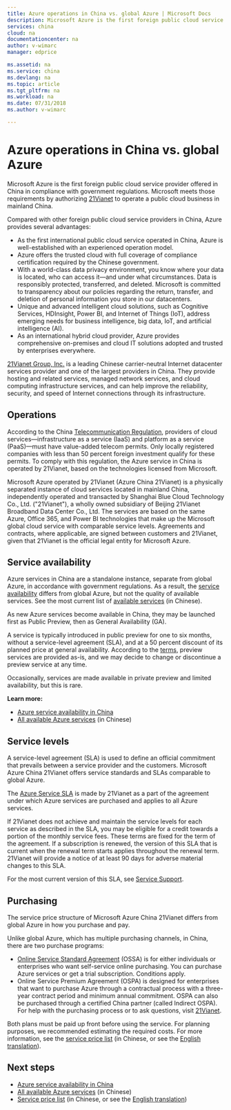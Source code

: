 ```yaml
---
title: Azure operations in China vs. global Azure | Microsoft Docs
description: Microsoft Azure is the first foreign public cloud service provider offered in China in compliance with government regulations. Azure China 21Vianet differs from global Azure in its operation model and service availability, and provides several advantages.
services: china
cloud: na
documentationcenter: na
author: v-wimarc
manager: edprice

ms.assetid: na
ms.service: china
ms.devlang: na
ms.topic: article
ms.tgt_pltfrm: na
ms.workload: na
ms.date: 07/31/2018
ms.author: v-wimarc

---
```

# Azure operations in China vs. global Azure

Microsoft Azure is the first foreign public cloud service provider offered in China in compliance with government regulations. Microsoft meets those requirements by authorizing [21Vianet](http://www.ch.21vianet.com/) to operate a public cloud business in mainland China. 

Compared with other foreign public cloud service providers in China, Azure provides several advantages:
- As the first international public cloud service operated in China, Azure is well-established with an experienced operation model.
- Azure offers the trusted cloud with full coverage of compliance certification required by the Chinese government.
- With a world-class data privacy environment, you know where your data is located, who can access it—and under what circumstances. Data is responsibly protected, transferred, and deleted. Microsoft is committed to transparency about our policies regarding the return, transfer, and deletion of personal information you store in our datacenters.
- Unique and advanced intelligent cloud solutions, such as Cognitive Services, HDInsight, Power BI, and Internet of Things (IoT), address emerging needs for business intelligence, big data, IoT, and artificial intelligence (AI).
- As an international hybrid cloud provider, Azure provides comprehensive on-premises and cloud IT solutions adopted and trusted by enterprises everywhere.

[21Vianet Group, Inc.](http://www.ch.21vianet.com/) is a leading Chinese carrier-neutral Internet datacenter services provider and one of the largest providers in China. They provide hosting and related services, managed network services, and cloud computing infrastructure services, and can help improve the reliability, security, and speed of Internet connections through its infrastructure.

## Operations
According to the China [Telecommunication Regulation](http://www.miit.gov.cn/n1146295/n1146557/n1146619/c4860613/content.html), providers of cloud services—infrastructure as a service (IaaS) and platform as a service (PaaS)—must have value-added telecom permits. Only locally registered companies with less than 50 percent foreign investment qualify for these permits. To comply with this regulation, the Azure service in China is operated by 21Vianet, based on the technologies licensed from Microsoft.  

Microsoft Azure operated by 21Vianet (Azure China 21Vianet) is a physically separated instance of cloud services located in mainland China, independently operated and transacted by Shanghai Blue Cloud Technology Co., Ltd. ("21Vianet"), a wholly owned subsidiary of Beijing 21Vianet Broadband Data Center Co., Ltd. The services are based on the same Azure, Office 365, and Power BI technologies that make up the Microsoft global cloud service with comparable service levels. Agreements and contracts, where applicable, are signed between customers and 21Vianet, given that 21Vianet is the official legal entity for Microsoft Azure.

## Service availability
Azure services in China are a standalone instance, separate from global Azure, in accordance with government regulations. As a result, the [service availability](https://www.azure.cn/home/features/products-by-region) differs from global Azure, but not the quality of available services. See the most current list of [available services](https://www.azure.cn/home/features/what-is-azure/) (in Chinese).

As new Azure services become available in China, they may be launched first as Public Preview, then as General Availability (GA).

A service is typically introduced in public preview for one to six months, without a service-level agreement (SLA), and at a 50 percent discount of its planned price at general availability. According to the [terms](https://www.azure.cn/support/legal/subscription-agreement-en/), preview services are provided as-is, and we may decide to change or discontinue a preview service at any time.

Occasionally, services are made available in private preview and limited availability, but this is rare.

**Learn more:**
- [Azure service availability in China](https://www.azure.cn/home/features/products-by-region)
- [All available Azure services](https://www.azure.cn/home/features/what-is-azure/) (in Chinese)

## Service levels
A service-level agreement (SLA) is used to define an official commitment that prevails between a service provider and the customers. Microsoft Azure China 21Vianet offers service standards and SLAs comparable to global Azure. 

The [Azure Service SLA](https://www.azure.cn/support/legal/sla/) is made by 21Vianet as a part of the agreement under which Azure services are purchased and applies to all Azure services.

If 21Vianet does not achieve and maintain the service levels for each service as described in the SLA, you may be eligible for a credit towards a portion of the monthly service fees. These terms are fixed for the term of the agreement. If a subscription is renewed, the version of this SLA that is current when the renewal term starts applies throughout the renewal term. 21Vianet will provide a notice of at least 90 days for adverse material changes to this SLA.  

For the most current version of this SLA, see [Service Support](http://www.windowsazure.cn/support/legal/sla).

## Purchasing
The service price structure of Microsoft Azure China 21Vianet differs from global Azure in how you purchase and pay.

Unlike global Azure, which has multiple purchasing channels, in China, there are two purchase programs:
- [Online Service Standard Agreement](https://www.azure.cn/offers/ms-mc-arz-33p-en/) (OSSA) is for either individuals or enterprises who want self-service online purchasing. You can purchase Azure services or get a trial subscription. Conditions apply.
- Online Service Premium Agreement (OSPA) is designed for enterprises that want to purchase Azure through a contractual process with a three-year contract period and minimum annual commitment. OSPA can also be purchased through a certified China partner (called Indirect OSPA). For help with the purchasing process or to ask questions, visit [21Vianet](http://www.ch.21vianet.com/).

Both plans must be paid up front before using the service. For planning purposes, we recommended estimating the required costs. For more information, see the [service price list](https://www.azure.cn/pricing/overview/) (in Chinese, or see the [English translation](https://translate.google.com.hk/translate?hl=zh-CN&sl=zh-CN&tl=en&u=https%3A%2F%2Fwww.azure.cn%2Fpricing%2Foverview%2F)). 

## Next steps
- [Azure service availability in China](https://www.azure.cn/home/features/products-by-region)
- [All available Azure services](https://www.azure.cn/home/features/what-is-azure/) (in Chinese)
- [Service price list](https://www.azure.cn/pricing/overview/) (in Chinese, or see the [English translation](https://translate.google.com.hk/translate?hl=zh-CN&sl=zh-CN&tl=en&u=https%3A%2F%2Fwww.azure.cn%2Fpricing%2Foverview%2F))
